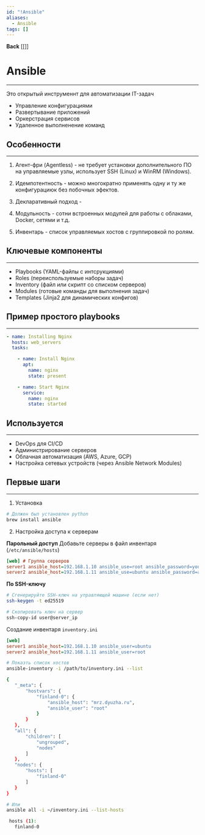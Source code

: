 ```yaml
---
id: "!Ansible"
aliases:
  - Ansible
tags: []
---
```

**Back**
    [[]]

# Ansible
---
Это открытый инструменнт для автоматизации IT-задач

- Управление конфигурациями
- Развертывание приложений
- Оркерстрация сервисов
- Удаленное выполненение команд

## Особенности
---
1. Агент-фри (Agentless) - не требует установки дополнительного ПО на управляемые узлы, использует SSH (Linux) и WinRM (Windows).

2. Идемпотентность - можно многократно применять одну и ту же конфигурациюк без побочных эфектов.

3. Декларативный подход -

4. Модульность - сотни встроенных модулей для работы с облаками, Docker, сетями и т.д.

5. Инвентарь - список управляемых хостов с группировкой по ролям.


## Ключевые компоненты
---
- Playbooks (YAML-файлы с интсрукциями)
- Roles (переиспользуемые наборы задач)
- Inventory (файл или скрипт со списком серверов)
- Modules (готовые команды для выполнения задач)
- Templates (Jinja2 для динамических конфигов)


## Пример простого playbooks
---
```yml
- name: Installing Nginx
  hosts: web_servers
  tasks:

    - name: Install Nginx
      apt:
        name: nginx
        state: present

    - name: Start Nginx
      service:
        name: nginx
        state: started
```

## Используется
---
- DevOps для CI/CD
- Администрирование серверов
- Облачная автоматизация (AWS, Azure, GCP)
- Настройка сетевых устройств (через Ansible Network Modules)


 ## Первые шаги
---
1. Установка
```bash
# Должен был установлен python
brew install ansible
```

2.  Настройка доступа к серверам

**Парольный доступ**
Добавьте серверы в файл инвентаря (`/etc/ansible/hosts`)

```ini
[web] # Группа серверов
server1 ansible_host=192.168.1.10 ansible_use=root ansible_password=your_password
server2 ansible_host=192.168.1.11 ansible_use=ubuntu ansible_password=another_password

```

**По SSH-ключу**
 ```bash
# Сгенерируйте SSH-ключ на управляющей машине (если нет)
ssh-keygen -t ed25519

# Скопировать ключ на сервер
ssh-copy-id user@server_ip
 ```

 Создание инвентаря `inventory.ini`
 ```ini
[web]
server1 ansible_host=192.168.1.10 ansible_user=ubuntu
server2 ansible_host=192.168.1.11 ansible_user=root
 ```

 ```bash
# Показть список хостов
ansible-inventory -i /path/to/inventory.ini --list

{
    "_meta": {
        "hostvars": {
            "finland-0": {
                "ansible_host": "mrz.dyuzha.ru",
                "ansible_user": "root"
            }
        }
    },
    "all": {
        "children": [
            "ungrouped",
            "nodes"
        ]
    },
    "nodes": {
        "hosts": [
            "finland-0"
        ]
    }
}

 # Или
ansible all -i ~/inventory.ini --list-hosts

  hosts (1):
    finland-0

 ```
